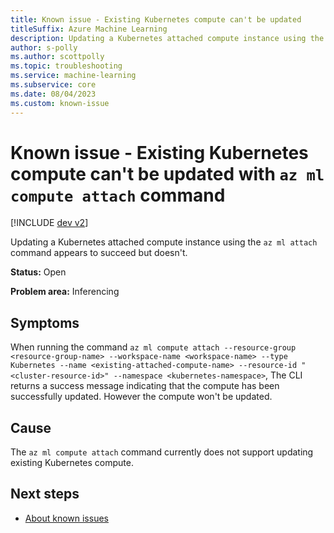 ```yaml
---
title: Known issue - Existing Kubernetes compute can't be updated
titleSuffix: Azure Machine Learning
description: Updating a Kubernetes attached compute instance using the az ml attach command appears to succeed but doesn't.
author: s-polly
ms.author: scottpolly
ms.topic: troubleshooting  
ms.service: machine-learning
ms.subservice: core
ms.date: 08/04/2023
ms.custom: known-issue
---
```


# Known issue  - Existing Kubernetes compute can't be updated with `az ml compute attach` command


[!INCLUDE [dev v2](../includes/machine-learning-dev-v2.md)]

Updating a Kubernetes attached compute instance using the `az ml attach` command appears to succeed but doesn't.
 
**Status:** Open

**Problem area:** Inferencing

## Symptoms

When running the command `az ml compute attach --resource-group <resource-group-name> --workspace-name <workspace-name> --type Kubernetes --name <existing-attached-compute-name> --resource-id "<cluster-resource-id>" --namespace <kubernetes-namespace>`, The CLI returns a success message indicating that the compute has been successfully updated. However the compute won't be updated.

## Cause

The `az ml compute attach` command currently does not support updating existing Kubernetes compute. 


## Next steps

- [About known issues](azure-machine-learning-known-issues.md)

